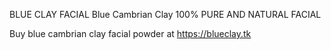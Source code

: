 
BLUE CLAY FACIAL
Blue Cambrian Clay
100% PURE AND NATURAL FACIAL

Buy blue cambrian clay facial powder at https://blueclay.tk
